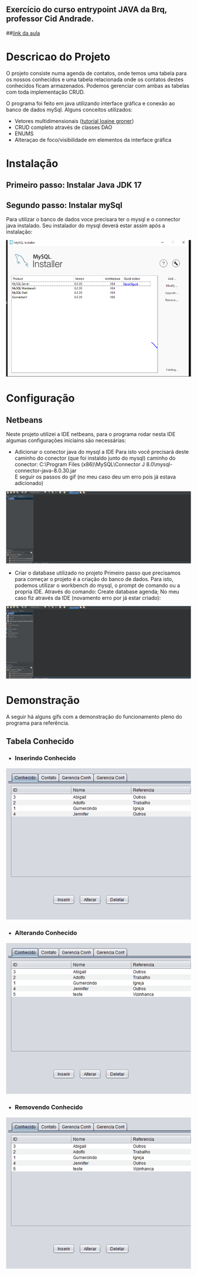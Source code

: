 ## Exercício do curso entrypoint JAVA da Brq, professor Cid Andrade.

##[link da aula](https://drive.google.com/file/d/1S-v5-aNZMSCWquK5FhN2VlZAyzqn0FA3/view)

# Descricao do Projeto
O projeto consiste numa agenda de contatos, onde temos uma tabela para os nossos conhecidos e uma tabela relacionada onde os contatos destes conhecidos ficam armazenados. Podemos gerenciar com ambas as tabelas com toda implementação CRUD.

O programa foi feito em java utilizando interface gráfica e conexão ao banco de dados mySql. 
Alguns conceitos utilizados: 
- Vetores multidimensionais ([tutorial loaine groner](https://www.youtube.com/watch?v=P66G0rxdL-k))
- CRUD completo através de classes DAO
- ENUMS
- Alteraçao de foco/visibilidade em elementos da interface gráfica

# Instalação
## Primeiro passo: Instalar Java JDK 17

## Segundo passo: Instalar mySql
Para utilizar o banco de dados voce precisara ter o mysql e o connector java instalado.
Seu instalador do mysql deverá estar assim após a instalação: 

![Mysql installer](./readmeImgs/instalacaoMysql.PNG)


# Configuração

## Netbeans
Neste projeto utilizei a IDE netbeans, para o programa rodar nesta IDE algumas configurações iniciains são necessárias:

- Adicionar o conector java do mysql a IDE
Para isto você precisará deste caminho do conector (que foi instaldo junto do mysql)
caminho do conector: C:\Program Files (x86)\MySQL\Connector J 8.0\mysql-connector-java-8.0.30.jar
<br>E seguir os passos do gif (no meu caso deu um erro pois já estava adicionado)

![Adicionado conector J ao netebeans](./readmeImgs/configNetbeans/adicionadoConectorJ.gif)


- Criar o database utilizado no projeto
Primeiro passo que precisamos para começar o projeto é a criação do banco de dados.
Para isto, podemos utilizar o workbench do mysql, o prompt de comando ou a propria IDE. Através do comando:
Create database agenda;
No meu caso fiz através da IDE (novamento erro por já estar criado):

![Criando database pelo netbeans](./readmeImgs/configNetbeans/criandoDB.gif)


# Demonstração
A seguir há alguns gifs com a demonstração do funcionamento pleno do programa para referência.

## Tabela Conhecido
- ### Inserindo Conhecido
![Gif demonstrando a inserção de um novo conhecido na tabela](./readmeImgs/conhecido/inserindoConhecido.gif)


- ### Alterando Conhecido
![Gif demonstrando a alteraão de um novo conhecido na tabela](./readmeImgs/conhecido/alterandoConhecido.gif)


- ### Removendo Conhecido
![Gif demonstrando a alteraão de um novo conhecido na tabela](./readmeImgs/conhecido/alterandoConhecido.gif)
